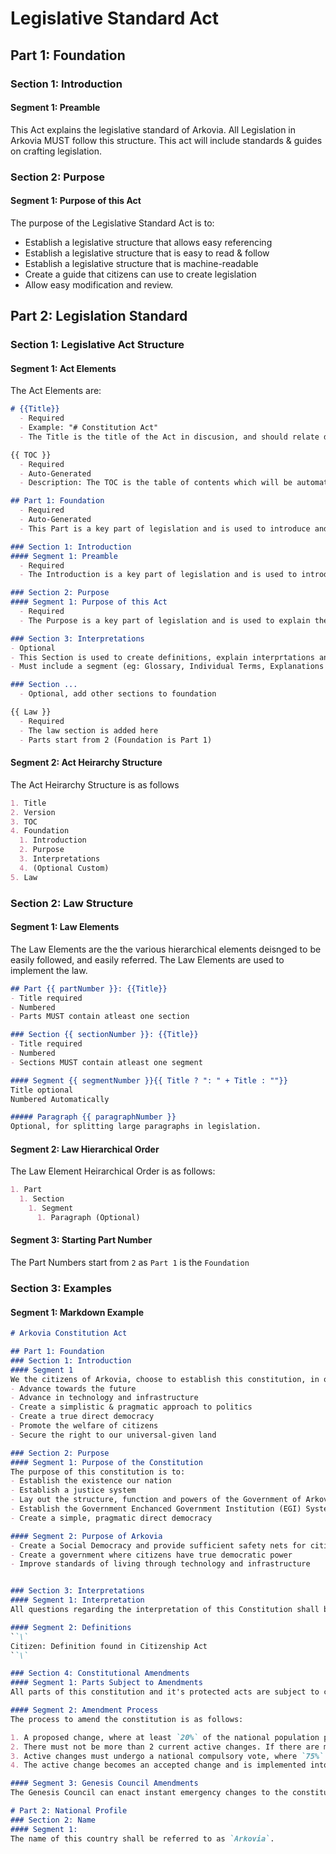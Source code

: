 
# Legislative Standard Act

## Part 1: Foundation
### Section 1: Introduction
#### Segment 1: Preamble
This Act explains the legislative standard of Arkovia. All Legislation in Arkovia MUST follow this structure. This act will include standards & guides on crafting legislation.

### Section 2: Purpose
#### Segment 1: Purpose of this Act
The purpose of the Legislative Standard Act is to:
- Establish a legislative structure that allows easy referencing
- Establish a legislative structure that is easy to read & follow
- Establish a legislative structure that is machine-readable
- Create a guide that citizens can use to create legislation
- Allow easy modification and review.

## Part 2: Legislation Standard
### Section 1: Legislative Act Structure
#### Segment 1: Act Elements
The Act Elements are:

```markdown
# {{Title}}
  - Required
  - Example: "# Constitution Act"
  - The Title is the title of the Act in discusion, and should relate directly to it's contents.

{{ TOC }}
  - Required
  - Auto-Generated
  - Description: The TOC is the table of contents which will be automatically generated by the legislative system.

## Part 1: Foundation
  - Required
  - Auto-Generated
  - This Part is a key part of legislation and is used to introduce and explain the purpose of the Act in discussion

### Section 1: Introduction
#### Segment 1: Preamble
  - Required
  - The Introduction is a key part of legislation and is used to introduce and explain the Act in discussion

### Section 2: Purpose
#### Segment 1: Purpose of this Act
  - Required
  - The Purpose is a key part of legislation and is used to explain the purpose of the Act in discussion

### Section 3: Interpretations
- Optional
- This Section is used to create definitions, explain interprtations and for glossary of terms used in the legislative document.
- Must include a segment (eg: Glossary, Individual Terms, Explanations or etc)

### Section ...
  - Optional, add other sections to foundation

{{ Law }}
  - Required
  - The law section is added here
  - Parts start from 2 (Foundation is Part 1)
```

#### Segment 2: Act Heirarchy Structure
The Act Heirarchy Structure is as follows
```markdown
1. Title
2. Version
3. TOC
4. Foundation
  1. Introduction
  2. Purpose
  3. Interpretations
  4. (Optional Custom)
5. Law
```
### Section 2: Law Structure
#### Segment 1: Law Elements
The Law Elements are the the various hierarchical elements deisnged to be easily followed, and easily referred. The Law Elements are used to implement the law.

```markdown
## Part {{ partNumber }}: {{Title}}
- Title required
- Numbered
- Parts MUST contain atleast one section

### Section {{ sectionNumber }}: {{Title}}
- Title required
- Numbered
- Sections MUST contain atleast one segment

#### Segment {{ segmentNumber }}{{ Title ? ": " + Title : ""}}
Title optional
Numbered Automatically

##### Paragraph {{ paragraphNumber }}
Optional, for splitting large paragraphs in legislation.
```

#### Segment 2: Law Hierarchical Order
The Law Element Heirarchical Order is as follows:
```markdown
1. Part
  1. Section
    1. Segment
      1. Paragraph (Optional)
```

#### Segment 3: Starting Part Number
The Part Numbers start from `2` as `Part 1` is the `Foundation`

### Section 3: Examples
#### Segment 1: Markdown Example
```markdown
# Arkovia Constitution Act

## Part 1: Foundation
### Section 1: Introduction
#### Segment 1
We the citizens of Arkovia, choose to establish this constitution, in order to establish a nation & country which aims to: 
- Advance towards the future
- Advance in technology and infrastructure
- Create a simplistic & pragmatic approach to politics
- Create a true direct democracy
- Promote the welfare of citizens
- Secure the right to our universal-given land

### Section 2: Purpose
#### Segment 1: Purpose of the Constitution
The purpose of this constitution is to:
- Establish the existence our nation
- Establish a justice system
- Lay out the structure, function and powers of the Government of Arkovia
- Establish the Government Enchanced Government Institution (EGI) System
- Create a simple, pragmatic direct democracy

#### Segment 2: Purpose of Arkovia
- Create a Social Democracy and provide sufficient safety nets for citizens.
- Create a government where citizens have true democratic power
- Improve standards of living through technology and infrastructure


### Section 3: Interpretations
#### Segment 1: Interpretation
All questions regarding the interpretation of this Constitution shall be decided by the Genesis Council.

#### Segment 2: Definitions
``\`
Citizen: Definition found in Citizenship Act
``\`

### Section 4: Constitutional Amendments
#### Segment 1: Parts Subject to Amendments
All parts of this constitution and it's protected acts are subject to change unless explicitly stated.

#### Segment 2: Amendment Process
The process to amend the constitution is as follows:

1. A proposed change, where at least `20%` of the national population participates with an approval of at least `50% + 1`.
2. There must not be more than 2 current active changes. If there are more than 2 active changes, a queue will be formed, in the order of highest approval.
3. Active changes must undergo a national compulsory vote, where `75%` of the population must approve.
4. The active change becomes an accepted change and is implemented into the constitution.

#### Segment 3: Genesis Council Amendments
The Genesis Council can enact instant emergency changes to the constitution by Council Vote to protect the sovereignty and stability of the country, but will generally abstain from doing so.

# Part 2: National Profile
### Section 2: Name
#### Segment 1:
The name of this country shall be referred to as `Arkovia`.
```
